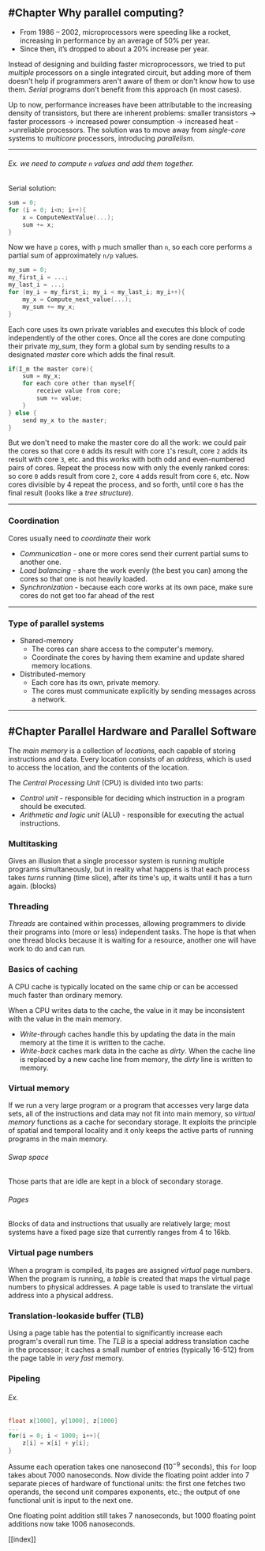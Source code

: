 ## #Chapter Why parallel computing?

- From 1986 – 2002, microprocessors were speeding like a rocket, increasing in performance by an average of 50% per year.  
- Since then, it’s dropped to about a 20% increase per year.

Instead of designing and building faster microprocessors, we tried to put *multiple* processors on a single integrated circuit, but adding more of them doesn't help if programmers aren't aware of them or don't know how to use them.
*Serial* programs don't benefit from this approach (in most cases).

Up to now, performance increases have been attributable to the increasing density of transistors, but there are inherent problems: smaller transistors -> faster processors -> increased power consumption -> increased heat ->unreliable processors.
The solution was to move away from *single-core* systems to *multicore* processors, introducing *parallelism*.

---
###### Ex. we need to compute `n` values and add them together.
Serial solution:
```c
sum = 0;
for (i = 0; i<n; i++){
	x = ComputeNextValue(...);
	sum += x;
}
```

Now we have `p` cores, with `p` much smaller than `n`, so each core performs a partial sum of approximately `n/p` values.
```c
my_sum = 0;
my_first_i = ...;
my_last_i = ...;
for (my_i = my_first_i; my_i < my_last_i; my_i++){
	my_x = Compute_next_value(...);
	my_sum += my_x;
}
```
Each core uses its own private variables and executes this block of code independently of the other cores. Once all the cores are done computing their private *my_sum*, they form a global sum by sending results to a designated *master* core which adds the final result.

```c
if(I_m the master core){
	sum = my_x;
	for each core other than myself{
		receive value from core;
		sum += value;
	}
} else {
	send my_x to the master;
}
```
But we don't need to make the master core do all the work: we could pair the cores so that core `0` adds its result with core `1`'s result, core `2` adds its result with core `3`, etc. and this works with both odd and even-numbered pairs of cores.
Repeat the process now with only the evenly ranked cores: so core `0` adds result from core `2`, core `4` adds result from core `6`, etc.
Now cores divisible by 4 repeat the process, and so forth, until core `0` has the final result (looks like a *tree structure*).

---
### Coordination
Cores usually need to *coordinate* their work
- *Communication* - one or more cores send their current partial sums to another one.
- *Load balancing* - share the work evenly (the best you can) among the cores so that one is not heavily loaded.
- *Synchronization* - because each core works at its own pace, make sure cores do not get too far ahead of the rest
---
### Type of parallel systems
- Shared-memory 
	- The cores can share access to the computer's memory.
	- Coordinate the cores by having them examine and update shared memory locations.
- Distributed-memory
	- Each core has its own, private memory.
	- The cores must communicate explicitly by sending messages across a network.

---
## #Chapter Parallel Hardware and Parallel Software

The *main memory* is a collection of *locations*, each capable of storing instructions and data. Every location consists of an *address*, which is used to access the location, and the contents of the location.

The *Central Processing Unit* (CPU) is divided into two parts:
- *Control unit* - responsible for deciding which instruction in a program should be executed.
- *Arithmetic and logic unit* (ALU) - responsible for executing the actual instructions.

### Multitasking
Gives an illusion that a single processor system is running multiple programs simultaneously, but in reality what happens is that each process takes *turns* running (time slice), after its time's up, it waits until it has a turn again. (blocks)

### Threading
*Threads* are contained within processes, allowing programmers to divide their programs into (more or less) independent tasks. The hope is that when one thread blocks because it is waiting for a resource, another one will have work to do and can run.

### Basics of caching
A CPU cache is typically located on the same chip or can be accessed much faster than ordinary memory.

When a CPU writes data to the cache, the value in it may be inconsistent with the value in the main memory.
- *Write-through* caches handle this by updating the data in the main memory at the time it is written to the cache.
- *Write-back* caches mark data in the cache as *dirty*. When the cache line is replaced by a new cache line from memory, the *dirty* line is written to memory.

### Virtual memory
If we run a very large program or a program that accesses very large data sets, all of the instructions and data may not fit into main memory, so *virtual memory* functions as a cache for secondary storage. It exploits the principle of spatial and temporal locality and it only keeps the active parts of running programs in the main memory.
###### Swap space
Those parts that are idle are kept in a block of secondary storage.
###### Pages
Blocks of data and instructions that usually are relatively large; most systems have a fixed page size that currently ranges from 4 to 16kb.

### Virtual page numbers
When a program is compiled, its pages are assigned *virtual* page numbers. When the program is running, a *table* is created that maps the virtual page numbers to physical addresses. A page table is used to translate the virtual address into a physical address.

### Translation-lookaside buffer (TLB)
Using a page table has the potential to significantly increase each program's overall run time. The *TLB* is a special address translation cache in the processor; it caches a small number of entries (typically 16-512) from the page table in *very fast* memory.

### Pipeling
###### Ex.
```c
float x[1000], y[1000], z[1000]
...
for(i = 0; i < 1000; i++){
	z[i] = x[i] + y[i];
}
```
Assume each operation takes one nanosecond ($10^{-9}$ seconds), this `for` loop takes about 7000 nanoseconds. Now divide the floating point adder into 7 separate pieces of hardware of functional units: the first one fetches two operands, the second unit compares exponents, etc.; the output of one functional unit is input to the next one.

One floating point addition still takes 7 nanoseconds, but 1000 floating point additions now take 1006 nanoseconds.


[[index]]